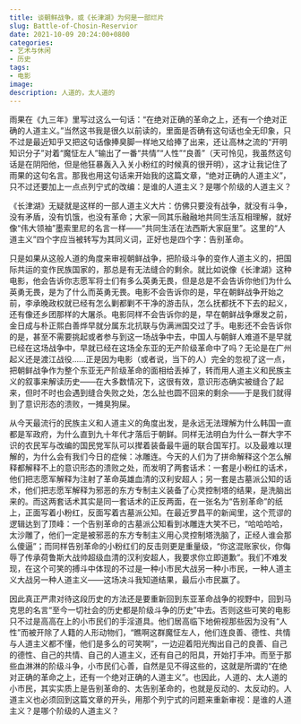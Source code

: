 ```yaml
---
title: 谈朝鲜战争，或《长津湖》为何是一部烂片
slug: Battle-of-Chosin-Reservior
date: 2021-10-09 20:24:00+0800
categories:
- 艺术与休闲
- 历史
tags:
- 电影
image: 
description: 人道的，太人道的
---
```


雨果在《九三年》里写过这么一句话：“在绝对正确的革命之上，还有一个绝对正确的人道主义。”当然这书我是很久以前读的，里面是否确有这句话也全无印象，只不过是最近知乎又把这句话像捧臭脚一样地又给捧了出来，还让高林之流的“开明知识分子”对着“魔怔左人”输出了一番“共情”“人性”“良善”（天可怜见，我虽然这句话是在阴阳他，但是他狂暴轰入入关小粉红的时候真的很开明），这才让我记住了雨果的这句名言。那我也用这句话来开始我的这篇文章，“绝对正确的人道主义”，只不过还要加上一点点列宁式的改编：是谁的人道主义？是哪个阶级的人道主义？

《长津湖》无疑就是这样的一部人道主义大片：仿佛只要没有战争，就没有斗争，没有矛盾，没有饥饿，也没有革命；大家一同其乐融融地共同生活互相理解，就好像“伟大领袖”墨索里尼的名言一样——“共同生活在法西斯大家庭里”。这里的“人道主义”四个字应当被转写为其同义词，正好也是四个字：告别革命。

只是如果从这般人道的角度来审视朝鲜战争，把阶级斗争的变作人道主义的，把国际共运的变作民族国家的，那总是有无法缝合的剩余。就比如说像《长津湖》这种电影，他会告诉你志愿军将士们有多么英勇无畏，但是总是不会告诉你他们为什么英勇无畏，是为了什么而英勇无畏。电影不会告诉你的是，早在朝鲜战争开始之前，李承晚政权就已经有怎么剿都剿不干净的游击队，怎么抚都抚不下去的起义，还有像还乡团那样的大屠杀。电影同样不会告诉你的是，早在朝鲜战争爆发之前，金日成与朴正熙白善烨早就分属东北抗联与伪满洲国交过了手。电影还不会告诉你的是，甚至不需要挑起或者参与到这一场战争中去，中国人与朝鲜人难道不是早就已经在这场战争中，早就已经在这场全东亚的无产阶级革命中了吗？无论是在广州起义还是渡江战役……正是因为电影（或者说，当下的人）完全的忽视了这一点，把朝鲜战争作为整个东亚无产阶级革命的面相给丢掉了，转而用人道主义和民族主义的叙事来解读历史——在大多数情况下，这很有效，意识形态确实被缝合了起来，但时不时也会遇到缝合失败之处，怎么扯也圆不回来的剩余——于是我们就得到了意识形态的溃败，一摊臭狗屎。

从今天最流行的民族主义和人道主义的角度出发，是永远无法理解为什么韩国一直都是军政府，为什么直到九十年代才落后于朝鲜。同样无法明白为什么一群大字不识的农民军与改编的国民党军队可以撵着装备最牛逼的联合国军打。以及最难以理解的，为什么会有我们今日的症候：冰雕连。今天的人们为了拼命解释这个怎么解释都解释不上的意识形态的溃败之处，而发明了两套话术：一套是小粉红的话术，他们把志愿军解释为注射了革命英雄血清的汉利安超人；另一套是古墓派公知的话术，他们把志愿军解释为邪恶的东方专制主义装备了心灵控制塔的结果，是洗脑出来的。而这两套话术其实是同一套话术的正反两面，在一张名为“告别革命”的纸上，正面写着小粉红，反面写着古墓派公知。在最近罗昌平的新闻里，这个荒谬的逻辑达到了顶峰：一个告别革命的古墓派公知看到冰雕连大笑不已，“哈哈哈哈，太沙雕了，他们一定是被邪恶的东方专制主义用心灵控制塔洗脑了，正经人谁会那么傻逼”；而同样告别革命的小粉红们的反击则更是重量级，“你这混账家伙，你侮辱了传承荷鲁斯大战帅超级血清的汉利安超人，我要求你立即道歉”。我们不难发现，在这个可笑的搏斗中体现的不过是一种小市民大战另一种小市民，一种人道主义大战另一种人道主义——这场决斗我知道结果，最后小市民赢了。

因此真正严肃对待这段历史的方法还是要重新回到东亚革命战争的视野中，回到马克思的名言“至今一切社会的历史都是阶级斗争的历史”中去。否则这些可笑的电影只不过是高高在上的小市民们的手淫道具。他们居高临下地俯视那些因为没有“人性”而被开除了人籍的人形动物们，“瞧啊这群魔怔左人，他们连良善、德性、共情与人道主义都不懂，他们是多么的可笑啊”，一边迎着阳光掏出自己的良善、自己的德性、自己的共情、自己的人道主义，还有自己的阳具，开始打手冲。而至于那些血淋淋的阶级斗争，小市民们心善，自然是见不得这些的，这就是所谓的“在绝对正确的革命之上，还有一个绝对正确的人道主义”。也因此，人道的、太人道的小市民，其实实质上是告别革命的、太告别革命的，也就是反动的、太反动的。人道主义也必须回到这篇文章的开头，用那个列宁式的问题来重新审视：是谁的人道主义？是哪个阶级的人道主义？

